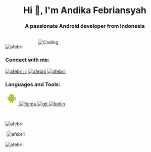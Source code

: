 <h1 align="center">Hi 👋, I'm Andika Febriansyah</h1>
<h3 align="center">A passionate Android developer from Indonesia</h3>
<br>
<img align="right" alt="Coding" width="400" src="https://camo.githubusercontent.com/10b2d4e80487e1d9cd086ce8619e15740a1bd22c6462f6be13df93ee684deb7b/68747470733a2f2f616e616c7974696373696e6469616d61672e636f6d2f77702d636f6e74656e742f75706c6f6164732f323031382f31322f646576656c6f7065722d6472696262626c652e676966">

<p align="left"> <img src="https://komarev.com/ghpvc/?username=afebrii&label=Profile%20views&color=0e75b6&style=flat" alt="afebrii" /> </p>

<h3 align="left">Connect with me:</h3>
<p align="left">
<a href="https://twitter.com/afebriiiii" target="blank"><img align="center" src="https://raw.githubusercontent.com/rahuldkjain/github-profile-readme-generator/master/src/images/icons/Social/twitter.svg" alt="afebriiiii" height="30" width="40" /></a>
<a href="https://linkedin.com/in/afebrii" target="blank"><img align="center" src="https://raw.githubusercontent.com/rahuldkjain/github-profile-readme-generator/master/src/images/icons/Social/linked-in-alt.svg" alt="afebrii" height="30" width="40" /></a>
<a href="https://instagram.com/afebrii" target="blank"><img align="center" src="https://raw.githubusercontent.com/rahuldkjain/github-profile-readme-generator/master/src/images/icons/Social/instagram.svg" alt="afebrii" height="30" width="40" /></a>
</p>

<h3 align="left">Languages and Tools:</h3>
<p align="left"> <a href="https://developer.android.com" target="_blank" rel="noreferrer"> <img src="https://raw.githubusercontent.com/devicons/devicon/master/icons/android/android-original-wordmark.svg" alt="android" width="40" height="40" padding="20"/> </a> <a href="https://www.figma.com/" target="_blank" rel="noreferrer"> <img src="https://www.vectorlogo.zone/logos/figma/figma-icon.svg" alt="figma" width="40" height="40"/> </a> <a href="https://git-scm.com/" target="_blank" rel="noreferrer"> <img src="https://www.vectorlogo.zone/logos/git-scm/git-scm-icon.svg" alt="git" width="40" height="40"/> </a> <a href="https://kotlinlang.org" target="_blank" rel="noreferrer"> <img src="https://www.vectorlogo.zone/logos/kotlinlang/kotlinlang-icon.svg" alt="kotlin" width="40" height="40"/> </a> </p>

<br>

<p><img align="center" src="https://github-readme-stats.vercel.app/api/top-langs?username=afebrii&show_icons=true&locale=en&layout=compact" alt="afebrii" /></p>

<p>&nbsp;<img align="center" src="https://github-readme-stats.vercel.app/api?username=afebrii&show_icons=true&locale=en" alt="afebrii" /></p>

<p><img align="center" src="https://github-readme-streak-stats.herokuapp.com/?user=afebrii&" alt="afebrii" /></p>

